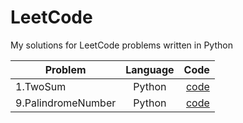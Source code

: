 # LeetCode
My solutions for LeetCode problems written in Python


| Problem                | Language      | Code  |
| -----------------------|:-------------:| -----:|
| 1.TwoSum               | Python        | [code](https://github.com/Z-421/LeetCode/blob/main/1.TwoSum.py) |
| 9.PalindromeNumber      | Python        | [code](https://github.com/Z-421/LeetCode/blob/main/9.PalindromeNumber.py) |
